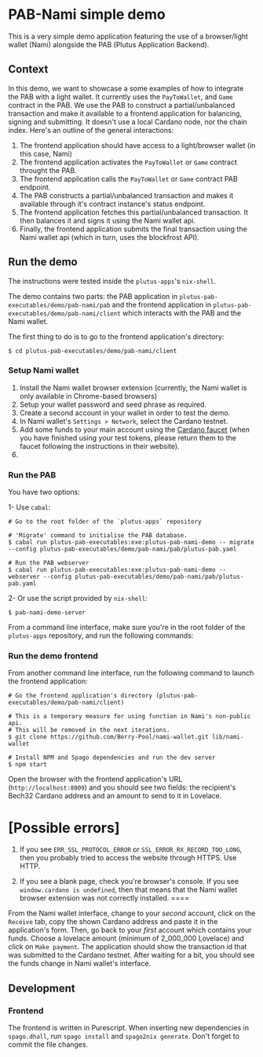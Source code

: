 # PAB-Nami simple demo

This is a very simple demo application featuring the use of a browser/light wallet (Nami) alongside the PAB (Plutus Application Backend).

## Context

In this demo, we want to showcase a some examples of how to integrate the PAB with a light wallet. It currently uses the `PayToWallet`, and `Game` contract in the PAB. We use the PAB to construct a partial/unbalanced transaction and make it available to a frontend application for balancing, signing and submitting. It doesn't use a local Cardano node, nor the chain index. Here's an outline of the general interactions:

1. The frontend application should have access to a light/browser wallet (in this case, Nami)
2. The frontend application activates the `PayToWallet` or `Game` contract throught the PAB.
3. The frontend application calls the `PayToWallet` or `Game` contract PAB endpoint.
4. The PAB constructs a partial/unbalanced transaction and makes it available through it's contract instance's status endpoint.
5. The frontend application fetches this partial/unbalanced transaction. It then balances it and signs it using the Nami wallet api.
6. Finally, the frontend application submits the final transaction using the Nami wallet api (which in turn, uses the blockfrost API).

## Run the demo

The instructions were tested inside the `plutus-apps`'s `nix-shell`.

The demo contains two parts: the PAB application in `plutus-pab-executables/demo/pab-nami/pab` and the frontend application in `plutus-pab-executables/demo/pab-nami/client` which interacts with the PAB and the Nami wallet.

The first thing to do is to go to the frontend application's directory:

```
$ cd plutus-pab-executables/demo/pab-nami/client
```

### Setup Nami wallet

1. Install the Nami wallet browser extension (currently, the Nami wallet is only available in Chrome-based browsers)
2. Setup your wallet password and seed phrase as required.
3. Create a second account in your wallet in order to test the demo.
4. In Nami wallet's `Settings > Network`, select the Cardano testnet.
5. Add some funds to your main account using the [Cardano faucet](https://testnets.cardano.org/en/testnets/cardano/tools/faucet/) (when you have finished using your test tokens, please return them to the faucet following the instructions in their website).
6.

### Run the PAB

You have two options:

1- Use `cabal`:

```
# Go to the root folder of the `plutus-apps` repository

# 'Migrate' command to initialise the PAB database.
$ cabal run plutus-pab-executables:exe:plutus-pab-nami-demo -- migrate --config plutus-pab-executables/demo/pab-nami/pab/plutus-pab.yaml

# Run the PAB webserver
$ cabal run plutus-pab-executables:exe:plutus-pab-nami-demo -- webserver --config plutus-pab-executables/demo/pab-nami/pab/plutus-pab.yaml
```


2- Or use the script provided by `nix-shell`:

```
$ pab-nami-demo-server
```

From a command line interface, make sure you're in the root folder of the `plutus-apps` repository, and run the following commands:

### Run the demo frontend

From another command line interface, run the following command to launch the frontend application:

```
# Go the frontend application's directory (plutus-pab-executables/demo/pab-nami/client)

# This is a temporary measure for using function in Nami's non-public api.
# This will be removed in the next iterations.
$ git clone https://github.com/Berry-Pool/nami-wallet.git lib/nami-wallet

# Install NPM and Spago dependencies and run the dev server
$ npm start
```

Open the browser with the frontend application's URL (`http://localhost:8009`) and you should see two fields: the recipient's Bech32 Cardano address and an amount to send to it in Lovelace.

[Possible errors]
====

1. If you see `ERR_SSL_PROTOCOL_ERROR` or `SSL_ERROR_RX_RECORD_TOO_LONG`, then you probably tried to access the website through HTTPS. Use HTTP.

2. If you see a blank page, check you're browser's console. If you see `window.cardano is undefined`, then that means that the Nami wallet browser extension was not correctly installed.
====

From the Nami wallet interface, change to your *second* account, click on the `Receive` tab, copy the shown Cardano address and paste it in the application's form. Then, go back to your *first* account which contains your funds. Choose a lovelace amount (minimum of 2_000_000 Lovelace) and click on `Make payment`. The application should show the transaction id that was submitted to the Cardano testnet. After waiting for a bit, you should see the funds change in Nami wallet's interface.


## Development

### Frontend

The frontend is written in Purescript. When inserting new dependencies in `spago.dhall`, run `spago install` and `spago2nix generate`. Don't forget to commit the file changes.
